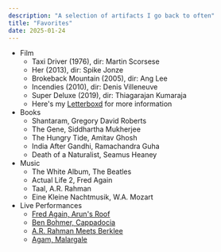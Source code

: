 ```yaml
---
description: "A selection of artifacts I go back to often"
title: "Favorites"
date: 2025-01-24
---
```


- Film
  - Taxi Driver (1976), dir: Martin Scorsese
  - Her (2013), dir: Spike Jonze
  - Brokeback Mountain (2005), dir: Ang Lee
  - Incendies (2010), dir: Denis Villeneuve
  - Super Deluxe (2019), dir: Thiagarajan Kumaraja
  - Here's my [Letterboxd](https://letterboxd.com/karansampath/) for more information
- Books
  - Shantaram, Gregory David Roberts
  - The Gene, Siddhartha Mukherjee
  - The Hungry Tide, Amitav Ghosh
  - India After Gandhi, Ramachandra Guha
  - Death of a Naturalist, Seamus Heaney
- Music
  - The White Album, The Beatles
  - Actual Life 2, Fred Again
  - Taal, A.R. Rahman
  - Eine Kleine Nachtmusik, W.A. Mozart
- Live Performances
  - [Fred Again, Arun's Roof](https://www.youtube.com/watch?v=6MAzUT1YhWE)
  - [Ben Bohmer, Cappadocia](https://www.youtube.com/watch?v=RvRhUHTV_8k)
  - [A.R. Rahman Meets Berklee](https://www.youtube.com/watch?v=fgjjJOZkXbQ&list=PLG0f76gvWfh810C24WDXBbwITTD4r0nlZ)
  - [Agam, Malargale](https://www.youtube.com/watch?v=aaj7h0SzXoA&list=LL&index=27)
